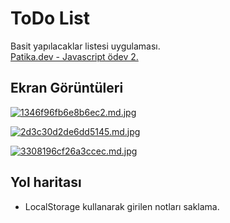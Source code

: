 # ToDo List

Basit yapılacaklar listesi uygulaması.  
[Patika.dev - Javascript ödev 2.](https://app.patika.dev/moduller/javascript/odev2)  



## Ekran Görüntüleri

[![1346f96fb6e8b6ec2.md.jpg](https://s9.gifyu.com/images/1346f96fb6e8b6ec2.md.jpg)](https://gifyu.com/image/PwrF)

[![2d3c30d2de6dd5145.md.jpg](https://s9.gifyu.com/images/2d3c30d2de6dd5145.md.jpg)](https://gifyu.com/image/Pwr0)

[![3308196cf26a3ccec.md.jpg](https://s9.gifyu.com/images/3308196cf26a3ccec.md.jpg)](https://gifyu.com/image/PwrC)
## Yol haritası

- LocalStorage kullanarak girilen notları saklama.



  
